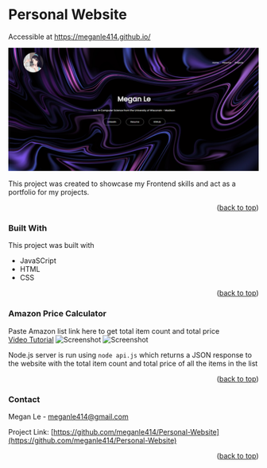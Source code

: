 # Personal Website

Accessible at https://meganle414.github.io/

![Screenshot](https://github.com/meganle414/Personal-Website/blob/main/images/website-screenshot.png?raw=true)

This project was created to showcase my Frontend skills and act as a portfolio for my projects.

<p align="right">(<a href="#readme-top">back to top</a>)</p>

### Built With

This project was built with

* JavaSCript
* HTML
* CSS

<p align="right">(<a href="#readme-top">back to top</a>)</p>

### Amazon Price Calculator

Paste Amazon list link here to get total item count and total price<br>
[Video Tutorial](https://github.com/meganle414/meganle414.github.io/assets/66089268/2e6779cf-e906-4795-a20e-e4d5d5cecb3d)
![Screenshot](https://github.com/meganle414/Personal-Website/blob/main/images/calculator.png?raw=true)
![Screenshot](https://github.com/meganle414/Personal-Website/blob/main/images/amazon-price-calculator-list.png?raw=true)

Node.js server is run using
```node api.js```
which returns a JSON response to the website with the total item count and total price of all the items in the list

<p align="right">(<a href="#readme-top">back to top</a>)</p>

### Contact

Megan Le - meganle414@gmail.com

Project Link: [https://github.com/meganle414/Personal-Website](https://github.com/meganle414/Personal-Website)

<p align="right">(<a href="#readme-top">back to top</a>)</p>

